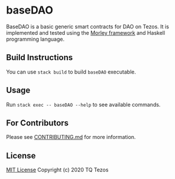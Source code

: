 # baseDAO

BaseDAO is a basic generic smart contracts for DAO on Tezos.
It is implemented and tested using the [Morley framework](https://gitlab.com/morley-framework/morley)
and Haskell programming language.

## Build Instructions

You can use `stack build` to build `baseDAO` executable.

## Usage

Run `stack exec -- baseDAO --help` to see available commands.

## For Contributors

Please see [CONTRIBUTING.md](.github/CONTRIBUTING.md) for more information.

## License

[MIT License](./LICENSE) Copyright (c) 2020 TQ Tezos
